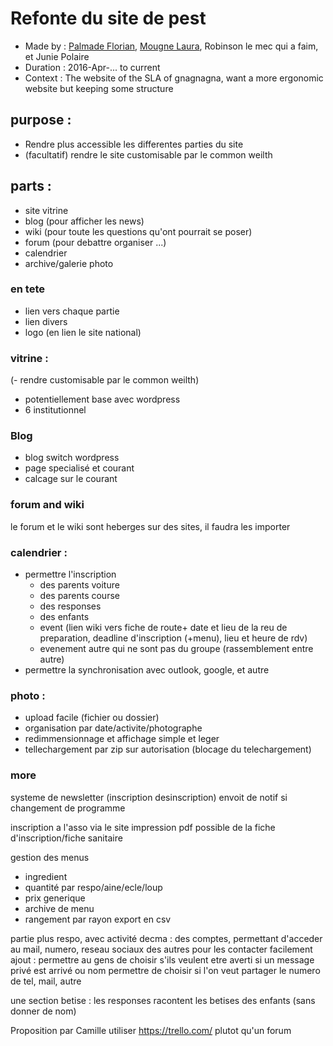 # Refonte du site de pest
* Made by : [Palmade Florian](https://github.com/FlorianCcj), [Mougne Laura](https://github.com/LauraMgne), Robinson le mec qui a faim, et Junie Polaire
* Duration : 2016-Apr-... to current
* Context : The website of the SLA of gnagnagna, want a more ergonomic website but keeping some structure

## purpose :
- Rendre plus accessible les differentes parties du site
- (facultatif) rendre le site customisable par le common weilth

## parts :
- site vitrine
- blog (pour afficher les news)
- wiki (pour toute les questions qu'ont pourrait se poser)
- forum (pour debattre organiser ...)
- calendrier
- archive/galerie photo

### en tete
- lien vers chaque partie
- lien divers
- logo (en lien le site national)

### vitrine : 
(- rendre customisable par le common weilth)
- potentiellement base avec wordpress
- 6 institutionnel

### Blog
- blog switch wordpress
- page specialisé et courant 
- calcage sur le courant

### forum and wiki
le forum et le wiki sont heberges sur des sites, il faudra les importer

### calendrier : 
- permettre l'inscription 
   * des parents voiture
   * des parents course
   * des responses
   * des enfants
   * event (lien wiki vers fiche de route+ date et lieu de la reu de preparation, deadline d'inscription (+menu), lieu et heure de rdv)
   * evenement autre qui ne sont pas du groupe (rassemblement entre autre)
- permettre la synchronisation avec outlook, google, et autre

### photo :
- upload facile (fichier ou dossier)
- organisation par date/activite/photographe
- redimmensionnage et affichage simple et leger
- tellechargement par zip sur autorisation (blocage du telechargement)

### more
systeme de newsletter (inscription desinscription) 
envoit de notif si changement de programme

inscription a l'asso via le site
impression pdf possible de la fiche d'inscription/fiche sanitaire

gestion des menus
* ingredient
* quantité par respo/aine/ecle/loup
* prix generique
* archive de menu
* rangement par rayon
export en csv

partie plus respo, avec activité
decma : des comptes, permettant d'acceder au mail, numero, reseau sociaux des autres pour les contacter facilement
ajout : permettre au gens de choisir s'ils veulent etre averti si un message privé est arrivé ou nom
permettre de choisir si l'on veut partager le numero de tel, mail, autre

une section betise : les responses racontent les betises des enfants (sans donner de nom)


Proposition par Camille utiliser https://trello.com/ plutot qu'un forum
